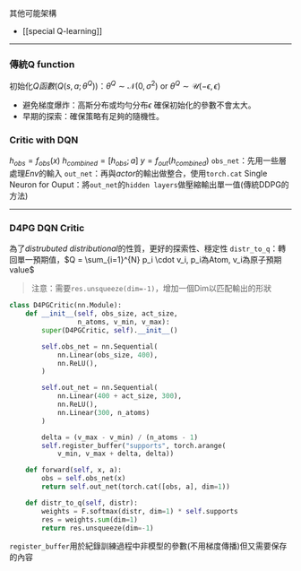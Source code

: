 其他可能架構
- [[special Q-learning]]

---
### 傳統Q function
初始化$Q函數 ( Q(s, a; \theta^Q) )$：$\theta^Q \sim \mathcal{N}(0, \sigma^2)$ or $\theta^Q \sim \mathcal{U}(-\epsilon, \epsilon)$
- 避免梯度爆炸：高斯分布或均勻分布$\epsilon$ 確保初始化的參數不會太大。
- 早期的探索：確保策略有足夠的隨機性。
### Critic with DQN
$h_{obs} = f_{obs}(x)$
$h_{combined} = [h_{obs}; a]$
$y = f_{out}(h_{combined})$ 
`obs_net`：先用一些層處理$Env$的輸入
`out_net`：再與$actor$的輸出做整合，使用`torch.cat`
Single Neuron for Ouput：將`out_net`的`hidden layers`做壓縮輸出單一值(傳統DDPG的方法)

---
### D4PG DQN Critic
為了$distrubuted\ distributional$的性質，更好的探索性、穩定性
`distr_to_q`：轉回單一預期值，$Q = \sum_{i=1}^{N} p_i \cdot v_i, p_i為Atom, v_i為原子預期value$
>注意：需要`res.unsqueeze(dim=-1)`，增加一個Dim以匹配輸出的形狀
```python
class D4PGCritic(nn.Module):
    def __init__(self, obs_size, act_size,
                 n_atoms, v_min, v_max):
        super(D4PGCritic, self).__init__()

        self.obs_net = nn.Sequential(
            nn.Linear(obs_size, 400),
            nn.ReLU(),
        )

        self.out_net = nn.Sequential(
            nn.Linear(400 + act_size, 300),
            nn.ReLU(),
            nn.Linear(300, n_atoms)
        )

        delta = (v_max - v_min) / (n_atoms - 1)
        self.register_buffer("supports", torch.arange(
            v_min, v_max + delta, delta))

    def forward(self, x, a):
        obs = self.obs_net(x)
        return self.out_net(torch.cat([obs, a], dim=1))

    def distr_to_q(self, distr):
        weights = F.softmax(distr, dim=1) * self.supports
        res = weights.sum(dim=1)
        return res.unsqueeze(dim=-1)
```
`register_buffer`用於紀錄訓練過程中非模型的參數(不用梯度傳播)但又需要保存的內容

